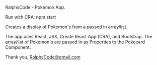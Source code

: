 RalphsCode  - Pokemon App.

Run with CRA: npm start

Creates a display of Pokemon's from a passed in array/list.

The app uses React, JSX, Create React App (CRA), and Bootstrap.
The array/list of Pokemon's are passed in as Properties to the Pokecard Component.

Thank you,
RalphsCode@gmail.com